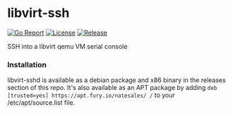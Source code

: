 # libvirt-ssh

[![Go Report](https://goreportcard.com/badge/github.com/natesales/libvirt-sshd?style=for-the-badge)](https://goreportcard.com/report/github.com/natesales/libvirt-sshd) 
[![License](https://img.shields.io/github/license/natesales/libvirt-sshd?style=for-the-badge)](hhttps://github.com/natesales/libvirt-sshd/blob/main/LICENSE) 
[![Release](https://img.shields.io/github/v/release/natesales/libvirt-sshd?style=for-the-badge)](https://github.com/natesales/libvirt-sshd/releases) 

SSH into a libvirt qemu VM serial console

### Installation

libvirt-sshd is available as a debian package and x86 binary in the releases section of this repo. It's also available as an APT package by adding `deb [trusted=yes] https://apt.fury.io/natesales/ /` to your /etc/apt/source.list file.
